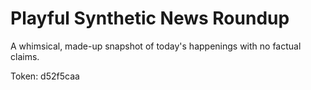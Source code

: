# Playful Synthetic News Roundup

A whimsical, made-up snapshot of today's happenings with no factual claims.

Token: d52f5caa

## 



## 



## 



## 



## 



## 



## 



## 

